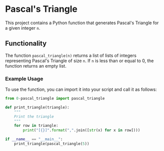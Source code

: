 # Pascal's Triangle

This project contains a Python function that generates Pascal's Triangle for a given integer `n`.

## Functionality

The function `pascal_triangle(n)` returns a list of lists of integers representing Pascal's Triangle of size `n`. If `n` is less than or equal to 0, the function returns an empty list.

### Example Usage

To use the function, you can import it into your script and call it as follows:

```python
from 0-pascal_triangle import pascal_triangle

def print_triangle(triangle):
    """
    Print the triangle
    """
    for row in triangle:
        print("[{}]".format(",".join([str(x) for x in row])))

if __name__ == "__main__":
    print_triangle(pascal_triangle(5))
